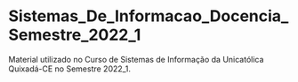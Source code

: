 # Sistemas_De_Informacao_Docencia_Semestre_2022_1
Material utilizado no Curso de Sistemas de Informação da Unicatólica Quixadá-CE no Semestre 2022_1.

